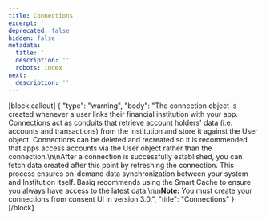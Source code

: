 ```yaml
---
title: Connections
excerpt: ''
deprecated: false
hidden: false
metadata:
  title: ''
  description: ''
  robots: index
next:
  description: ''
---
```

[block:callout]
{
  "type": "warning",
  "body": "The connection object is created whenever a user links their financial institution with your app. Connections act as conduits that retrieve account holders' data (i.e. accounts and transactions) from the institution and store it against the User object. Connections can be deleted and recreated so it is recommended that apps access accounts via the User object rather than the connection.\n\nAfter a connection is successfully established, you can fetch data created after this point by refreshing the connection. This process ensures on-demand data synchronization between your system and Institution itself. Basiq recommends using the Smart Cache to ensure you always have access to the latest data.\n\n**Note:** You must create your connections from consent UI in version 3.0.",
  "title": "Connections"
}
[/block]